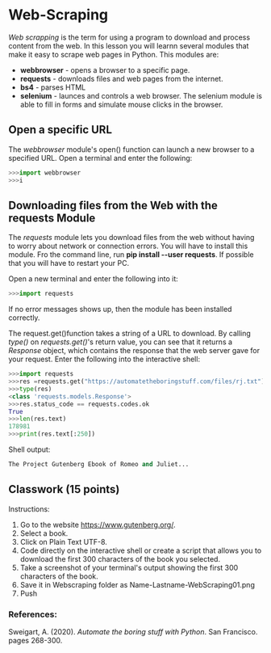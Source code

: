 # Web-Scraping
*Web scrapping* is the term for using a program to download and process content from the web. In this lesson you will learnn several modules that make it easy to scrape web pages in Python.  This modules are:
- **webbrowser** - opens a browser to a specific page.
- **requests** - downloads files and web pages from the internet.
- **bs4** - parses HTML
- **selenium** - launces and controls a web browser. The selenium module is able to fill in forms and simulate mouse clicks in the browser. 

## Open a specific URL
The *webbrowser* module's open() function can launch a new browser to a specified URL. Open a terminal and enter the following:
```python
>>>import webbrowser
>>>i
```
## Downloading files from the Web with the requests Module
The *requests* module lets you download files from the web without having to worry about network or connection errors. You will have to install this module.  Fro the command line, run **pip install --user requests**. If possible that you will have to restart your PC. 

Open a new terminal and enter the following into it:
```python
>>>import requests
```
If no error messages shows up, then the module has been installed correctly. 

The request.get()function takes a string of a URL to download. By calling *type()* on *requests.get()*'s return value, you can see that it returns a *Response* object, which contains the response that the web server gave for your request. Enter the following into the interactive shell:

```python
>>>import requests
>>>res =requests.get("https://automatetheboringstuff.com/files/rj.txt")
>>>type(res)
<class 'requests.models.Response'>
>>>res.status_code == requests.codes.ok
True
>>>len(res.text)
178981
>>>print(res.text[:250])
```
Shell output:
```python
The Project Gutenberg Ebook of Romeo and Juliet...
```
## Classwork **(15 points)**

Instructions: 

1. Go to the website https://www.gutenberg.org/.
2. Select a book.
3. Click on Plain Text UTF-8.
4. Code directly on the interactive shell or create a script that allows you to download the first 300 characters of the book you selected.
5. Take a screenshot of your terminal's output showing the first 300 characters of the book.
6. Save it in Webscraping folder as Name-Lastname-WebScraping01.png
7. Push

### References: 
Sweigart, A. (2020). *Automate the boring stuff with Python*. San Francisco. pages 268-300.

